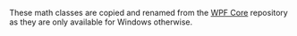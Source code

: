 ﻿These math classes are copied and renamed from the [WPF Core](https://github.com/dotnet/wpf/tree/main) repository as they are only available for Windows otherwise.